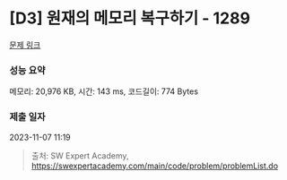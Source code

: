 # [D3] 원재의 메모리 복구하기 - 1289 

[문제 링크](https://swexpertacademy.com/main/code/problem/problemDetail.do?contestProbId=AV19AcoKI9sCFAZN) 

### 성능 요약

메모리: 20,976 KB, 시간: 143 ms, 코드길이: 774 Bytes

### 제출 일자

2023-11-07 11:19



> 출처: SW Expert Academy, https://swexpertacademy.com/main/code/problem/problemList.do